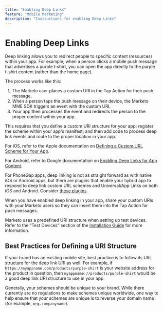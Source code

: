 ```yaml
---
title: "Enabling Deep Links"
feature: "Mobile Marketing"
description: "Instructions for enabling Deep Links"
---
```


# Enabling Deep Links

Deep linking allows you to redirect people to specific content (resources) within your app. For example, when a person clicks a mobile push message that advertises a purple t-shirt, you can open the app directly to the purple t-shirt content (rather than the home page).

The process works like this:

1. The Marketo user places a custom URI in the Tap Action for their push message.
1. When a person taps the push message on their device, the Marketo MME SDK triggers an event with the custom URI.
1. Your app then processes the event and redirects the person to the proper content within your app.

This requires that you define a custom URI structure for your app; register the scheme within your app's manifest; and then add code to process deep link events and route to the proper location in your app.

For iOS, refer to the Apple documentation on [Defining a Custom URL Scheme for Your App](https://developer.apple.com/documentation/xcode/defining-a-custom-url-scheme-for-your-app).

For Android, refer to Google documentation on [Enabling Deep Links for App Content](https://developer.android.com/training/app-links/deep-linking).

For PhoneGap apps, deep linking is not as straight forward as with native iOS or Android apps, but there are plugins that enable your hybrid app to respond to deep link custom URL schemes and Universal/App Links on both iOS and Android. Consider [these plugins](https://cordova.apache.org/plugins/?q=deeplink).

When you have enabled deep linking in your app, share your custom URIs with your Marketo users so they can insert them into the Tap Action for push messages.

Marketo uses a predefined URI structure when setting up test devices. Refer to the "Test Devices" section of the [Installation Guide](installation.md) for more information.

## Best Practices for Defining a URI Structure

If your brand has an existing mobile site, best practice is to follow its URL structure for the deep link URI as well. For example, if `https://myappname.com/products/purple-shirt` is your website address for the product in question, then `myappname://products/purple-shirt` would be a good deep link URI structure to use in your app.

Generally, your schemes should be unique to your brand. While there currently are no regulations to make schemes unique worldwide, one way to help ensure that your schemes are unique is to reverse your domain name (for example, `org.companyname`).
